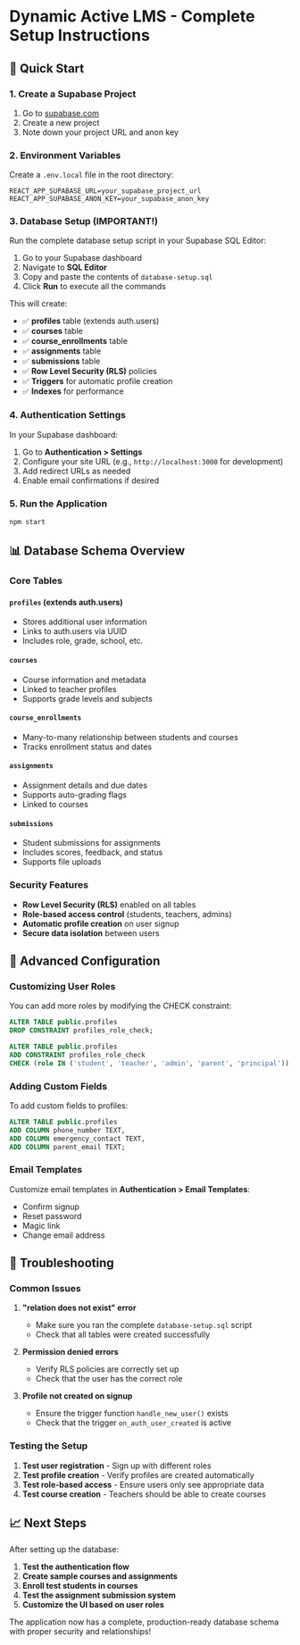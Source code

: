 # Dynamic Active LMS - Complete Setup Instructions

## 🚀 Quick Start

### 1. Create a Supabase Project
1. Go to [supabase.com](https://supabase.com)
2. Create a new project
3. Note down your project URL and anon key

### 2. Environment Variables
Create a `.env.local` file in the root directory:

```env
REACT_APP_SUPABASE_URL=your_supabase_project_url
REACT_APP_SUPABASE_ANON_KEY=your_supabase_anon_key
```

### 3. Database Setup (IMPORTANT!)
Run the complete database setup script in your Supabase SQL Editor:

1. Go to your Supabase dashboard
2. Navigate to **SQL Editor**
3. Copy and paste the contents of `database-setup.sql`
4. Click **Run** to execute all the commands

This will create:
- ✅ **profiles** table (extends auth.users)
- ✅ **courses** table
- ✅ **course_enrollments** table
- ✅ **assignments** table
- ✅ **submissions** table
- ✅ **Row Level Security (RLS)** policies
- ✅ **Triggers** for automatic profile creation
- ✅ **Indexes** for performance

### 4. Authentication Settings
In your Supabase dashboard:
1. Go to **Authentication > Settings**
2. Configure your site URL (e.g., `http://localhost:3000` for development)
3. Add redirect URLs as needed
4. Enable email confirmations if desired

### 5. Run the Application
```bash
npm start
```

## 📊 Database Schema Overview

### Core Tables

#### `profiles` (extends auth.users)
- Stores additional user information
- Links to auth.users via UUID
- Includes role, grade, school, etc.

#### `courses`
- Course information and metadata
- Linked to teacher profiles
- Supports grade levels and subjects

#### `course_enrollments`
- Many-to-many relationship between students and courses
- Tracks enrollment status and dates

#### `assignments`
- Assignment details and due dates
- Supports auto-grading flags
- Linked to courses

#### `submissions`
- Student submissions for assignments
- Includes scores, feedback, and status
- Supports file uploads

### Security Features

- **Row Level Security (RLS)** enabled on all tables
- **Role-based access control** (students, teachers, admins)
- **Automatic profile creation** on user signup
- **Secure data isolation** between users

## 🔧 Advanced Configuration

### Customizing User Roles
You can add more roles by modifying the CHECK constraint:

```sql
ALTER TABLE public.profiles 
DROP CONSTRAINT profiles_role_check;

ALTER TABLE public.profiles 
ADD CONSTRAINT profiles_role_check 
CHECK (role IN ('student', 'teacher', 'admin', 'parent', 'principal'));
```

### Adding Custom Fields
To add custom fields to profiles:

```sql
ALTER TABLE public.profiles 
ADD COLUMN phone_number TEXT,
ADD COLUMN emergency_contact TEXT,
ADD COLUMN parent_email TEXT;
```

### Email Templates
Customize email templates in **Authentication > Email Templates**:
- Confirm signup
- Reset password
- Magic link
- Change email address

## 🚨 Troubleshooting

### Common Issues

1. **"relation does not exist" error**
   - Make sure you ran the complete `database-setup.sql` script
   - Check that all tables were created successfully

2. **Permission denied errors**
   - Verify RLS policies are correctly set up
   - Check that the user has the correct role

3. **Profile not created on signup**
   - Ensure the trigger function `handle_new_user()` exists
   - Check that the trigger `on_auth_user_created` is active

### Testing the Setup

1. **Test user registration** - Sign up with different roles
2. **Test profile creation** - Verify profiles are created automatically
3. **Test role-based access** - Ensure users only see appropriate data
4. **Test course creation** - Teachers should be able to create courses

## 📈 Next Steps

After setting up the database:

1. **Test the authentication flow**
2. **Create sample courses and assignments**
3. **Enroll test students in courses**
4. **Test the assignment submission system**
5. **Customize the UI based on user roles**

The application now has a complete, production-ready database schema with proper security and relationships!